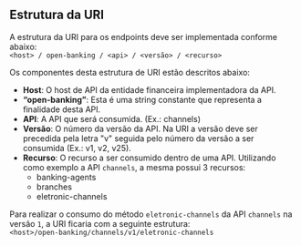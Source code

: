 ## Estrutura da URI

A estrutura da URI para os endpoints deve ser implementada conforme abaixo:  
`<host> / open-banking / <api> / <versão> / <recurso>`

Os componentes desta estrutura de URI estão descritos abaixo:

* **Host**: O host de API da entidade financeira implementadora da API.
* **“open-banking”**: Esta é uma string constante que representa a finalidade desta API.
* **API**: A API que será consumida. (Ex.: channels)
* **Versão**: O número da versão da API. Na URI a versão deve ser precedida pela letra "v" seguida pelo número da versão a ser consumida (Ex.: v1, v2, v25).
* **Recurso**: O recurso a ser consumido dentro de uma API. Utilizando como exemplo a API `channels`, a mesma possui 3 recursos:
    - banking-agents
    - branches
    - eletronic-channels

Para realizar o consumo do método `eletronic-channels` da API `channels` na versão `1`, a URI ficaria com a seguinte estrutura:  
`<host>/open-banking/channels/v1/eletronic-channels`